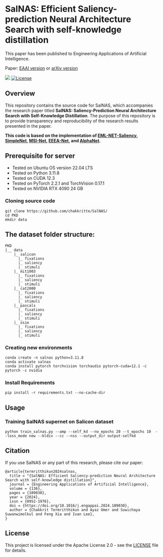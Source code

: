 
# SalNAS: Efficient Saliency-prediction Neural Architecture Search with self-knowledge distillation

This paper has been published to Engineering Applications of Artificial Intelligence.

Paper: [EAAI version](https://doi.org/10.1016/j.engappai.2024.109030) or [arXiv version](https://arxiv.org/pdf/2407.20062)

![](https://img.shields.io/badge/-PyTorch%20Implementation-blue.svg?logo=pytorch)
[![License](https://img.shields.io/badge/license-Apache%202.0-blue.svg)](https://www.apache.org/licenses/LICENSE-2.0)

## Overview

This repository contains the source code for SalNAS, which accompanies the research paper titled **SalNAS: Saliency-Prediction Neural Architecture Search with Self-Knowledge Distillation**. The purpose of this repository is to provide transparency and reproducibility of the research results presented in the paper.

**This code is based on the implementation of  [EML-NET-Saliency](https://github.com/SenJia/EML-NET-Saliency), [SimpleNet](https://github.com/samyak0210/saliency), [MSI-Net](https://github.com/alexanderkroner/saliency), [EEEA-Net](https://github.com/chakkritte/EEEA-Net), and [AlphaNet](https://github.com/facebookresearch/AlphaNet).**

## Prerequisite for server
 - Tested on Ubuntu OS version 22.04 LTS
 - Tested on Python 3.11.8
 - Tested on CUDA 12.3
 - Tested on PyTorch 2.2.1 and TorchVision 0.17.1
 - Tested on NVIDIA RTX 4090 24 GB

### Cloning source code

```
git clone https://github.com/chakkritte/SalNAS/
cd PKD
mkdir data
```

## The dataset folder structure:

```
PKD
|__ data
    |_ salicon
      |_ fixations
      |_ saliency
      |_ stimuli
    |_ mit1003
      |_ fixations
      |_ saliency
      |_ stimuli
    |_ cat2000
      |_ fixations
      |_ saliency
      |_ stimuli
    |_ pascals
      |_ fixations
      |_ saliency
      |_ stimuli
    |_ osie
      |_ fixations
      |_ saliency
      |_ stimuli
```

### Creating new environments

```
conda create -n salnas python=3.11.8
conda activate salnas
conda install pytorch torchvision torchaudio pytorch-cuda=12.1 -c pytorch -c nvidia
```

### Install Requirements

```
pip install -r requirements.txt --no-cache-dir
```

## Usage

### Training SalNAS supernet on Salicon dataset
```
python train_salnas.py --amp --self_kd --no_epochs 20 --t_epochs 10  --loss_mode new --kldiv --cc --nss --output_dir output-selfkd
```

## Citation

If you use SalNAS or any part of this research, please cite our paper:
```
@article{termritthikun2024salnas,
  title = "{SalNAS: Efficient Saliency-prediction Neural Architecture Search with self-knowledge distillation}",
  journal = {Engineering Applications of Artificial Intelligence},
  volume = {136},
  pages = {109030},
  year = {2024},
  issn = {0952-1976},
  doi = {https://doi.org/10.1016/j.engappai.2024.109030},
  author = {Chakkrit Termritthikun and Ayaz Umer and Suwichaya Suwanwimolkul and Feng Xia and Ivan Lee},
}
``````


## License

This project is licensed under the Apache License 2.0 - see the [LICENSE](LICENSE) file for details.
